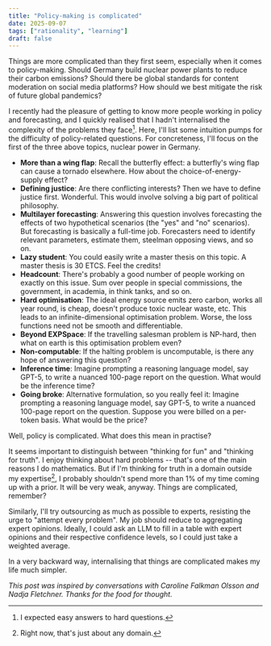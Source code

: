 ```yaml
---
title: "Policy-making is complicated"
date: 2025-09-07
tags: ["rationality", "learning"]
draft: false
---
```


Things are more complicated than they first seem, especially when it comes to policy-making. Should Germany build nuclear power plants to reduce their carbon emissions? Should there be global standards for content moderation on social media platforms? How should we best mitigate the risk of future global pandemics?

I recently had the pleasure of getting to know more people working in policy and forecasting, and I quickly realised that I hadn't internalised the complexity of the problems they face[^bad]. Here, I'll list some intuition pumps for the difficulty of policy-related questions. For concreteness, I'll focus on the first of the three above topics, nuclear power in Germany.

- **More than a wing flap**: Recall the butterfly effect: a butterfly's wing flap can cause a tornado elsewhere. How about the choice-of-energy-supply effect?
- **Defining justice**: Are there conflicting interests? Then we have to define justice first. Wonderful. This would involve solving a big part of political philosophy.
- **Multilayer forecasting**: Answering this question involves forecasting the effects of two hypothetical scenarios (the "yes" and "no" scenarios). But forecasting is basically a full-time job. Forecasters need to identify relevant parameters, estimate them, steelman opposing views, and so on.
- **Lazy student**: You could easily write a master thesis on this topic. A master thesis is 30 ETCS. Feel the credits!
- **Headcount**: There's probably a good number of people working on exactly on this issue. Sum over people in special commissions, the government, in academia, in think tanks, and so on.
- **Hard optimisation**: The ideal energy source emits zero carbon, works all year round, is cheap, doesn't produce toxic nuclear waste, etc. This leads to an infinite-dimensional optimisation problem. Worse, the loss functions need not be smooth and differentiable.
- **Beyond EXPSpace**: If the travelling salesman problem is NP-hard, then what on earth is this optimisation problem even?
- **Non-computable**: If the halting problem is uncomputable, is there any hope of answering this question? 
- **Inference time**: Imagine prompting a reasoning language model, say GPT-5, to write a nuanced 100-page report on the question. What would be the inference time?
- **Going broke**: Alternative formulation, so you really feel it: Imagine prompting a reasoning language model, say GPT-5, to write a nuanced 100-page report on the question. Suppose you were billed on a per-token basis. What would be the price?

Well, policy is complicated. What does this mean in practise?

It seems important to distinguish between "thinking for fun" and "thinking for truth". I enjoy thinking about hard problems -- that's one of the main reasons I do mathematics. But if I'm thinking for truth in a domain outside my expertise[^no], I probably shouldn't spend more than 1% of my time coming up with a prior. It will be very weak, anyway. Things are complicated, remember?

Similarly, I'll try outsourcing as much as possible to experts, resisting the urge to "attempt every problem". My job should reduce to aggregating expert opinions. Ideally, I could ask an LLM to fill in a table with expert opinions and their respective confidence levels, so I could just take a weighted average.

In a very backward way, internalising that things are complicated makes my life much simpler.

*This post was inspired by conversations with Caroline Falkman Olsson and Nadja Fletchner. Thanks for the food for thought.*

[^bad]: I expected easy answers to hard questions.
[^no]: Right now, that's just about any domain.
